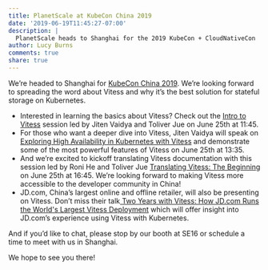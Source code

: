 ```yaml
---
title: PlanetScale at KubeCon China 2019
date: '2019-06-19T11:45:27-07:00'
description: |
  PlanetScale heads to Shanghai for the 2019 KubeCon + CloudNativeCon |  Open Source Summit China.
author: Lucy Burns
comments: true
share: true
---
```


We’re headed to Shanghai for [KubeCon China 2019](https://www.lfasiallc.com/events/kubecon-cloudnativecon-china-2019/). We’re looking forward to spreading the word about Vitess and why it’s the best solution for stateful storage on Kubernetes.

- Interested in learning the basics about Vitess? Check out the [Intro to Vitess](https://sched.co/NrrW) session led by Jiten Vaidya and Toliver Jue on June 25th at 11:45.
- For those who want a deeper dive into Vitess, Jiten Vaidya will speak on [Exploring High Availability in Kubernetes with Vitess](https://sched.co/Nrq4) and demonstrate some of the most powerful features of Vitess on June 25th at 13:35.
- And we’re excited to kickoff translating Vitess documentation with this session led by Roni He and Toliver Jue [Translating Vitess: The Beginning](https://sched.co/Nrrc) on June 25th at 16:45. We’re looking forward to making Vitess more accessible to the developer community in China!
- JD.com, China’s largest online and offline retailer, will also be presenting on Vitess. Don’t miss their talk[ Two Years with Vitess: How JD.com Runs the World's Largest Vitess Deployment](https://sched.co/Nrpv) which will offer insight into JD.com’s experience using Vitess with Kubernetes.

And if you’d like to chat, please stop by our booth at SE16 or schedule a time to meet with us in Shanghai.

We hope to see you there!

